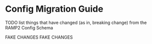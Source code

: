 # Config Migration Guide

TODO list things that have changed (as in, breaking change) from the RAMP2 Config Schema


FAKE CHANGES FAKE CHANGES